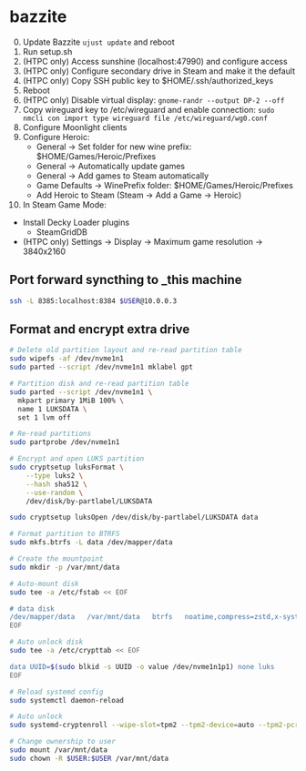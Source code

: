 # bazzite
0. Update Bazzite `ujust update` and reboot
1. Run setup.sh
2. (HTPC only) Access sunshine (localhost:47990) and configure access
3. (HTPC only) Configure secondary drive in Steam and make it the default
4. (HTPC only) Copy SSH public key to $HOME/.ssh/authorized_keys
5. Reboot
6. (HTPC only) Disable virtual display: `gnome-randr --output DP-2 --off`
7. Copy wireguard key to /etc/wireguard and enable connection: `sudo nmcli con import type wireguard file /etc/wireguard/wg0.conf`
8. Configure Moonlight clients
9. Configure Heroic:
   * General -> Set folder for new wine prefix: $HOME/Games/Heroic/Prefixes
   * General -> Automatically update games
   * General -> Add games to Steam automatically
   * Game Defaults -> WinePrefix folder: $HOME/Games/Heroic/Prefixes
   * Add Heroic to Steam (Steam -> Add a Game -> Heroic)
10. In Steam Game Mode:
   * Install Decky Loader plugins
      * SteamGridDB
   * (HTPC only) Settings -> Display -> Maximum game resolution -> 3840x2160

## Port forward syncthing to _this machine
```bash
ssh -L 8385:localhost:8384 $USER@10.0.0.3
```

## Format and encrypt extra drive
```bash
# Delete old partition layout and re-read partition table
sudo wipefs -af /dev/nvme1n1
sudo parted --script /dev/nvme1n1 mklabel gpt

# Partition disk and re-read partition table
sudo parted --script /dev/nvme1n1 \
  mkpart primary 1MiB 100% \
  name 1 LUKSDATA \
  set 1 lvm off

# Re-read partitions
sudo partprobe /dev/nvme1n1

# Encrypt and open LUKS partition
sudo cryptsetup luksFormat \
    --type luks2 \
    --hash sha512 \
    --use-random \
    /dev/disk/by-partlabel/LUKSDATA

sudo cryptsetup luksOpen /dev/disk/by-partlabel/LUKSDATA data

# Format partition to BTRFS
sudo mkfs.btrfs -L data /dev/mapper/data

# Create the mountpoint
sudo mkdir -p /var/mnt/data

# Auto-mount disk
sudo tee -a /etc/fstab << EOF

# data disk
/dev/mapper/data   /var/mnt/data   btrfs   noatime,compress=zstd,x-systemd.requires=systemd-cryptsetup@data.service 0 0
EOF

# Auto unlock disk
sudo tee -a /etc/crypttab << EOF

data UUID=$(sudo blkid -s UUID -o value /dev/nvme1n1p1) none luks
EOF

# Reload systemd config
sudo systemctl daemon-reload

# Auto unlock
sudo systemd-cryptenroll --wipe-slot=tpm2 --tpm2-device=auto --tpm2-pcrs=7+14 /dev/nvme1n1p1

# Change ownership to user
sudo mount /var/mnt/data
sudo chown -R $USER:$USER /var/mnt/data
```
